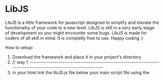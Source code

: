 # LibJS
LibJS is a little framework for javascript designed to simplify and elavate the functionality of your code to a new level.
LibJS is still in a very early stage of development so you might encounter some bugs. 
LibJS is made for coders of all skill in mind. 
It is completly free to use. Happy coding :)

How to setup:
1. Download the framework and place it in your project's directory
2. // way 1 ----------------------------------------------------------------------------------------------------------------
3. in your html link the libJS.js file below your main script file using the <script/> src attribute ( add the defer attribute )
4. !!!for that you will need to use the noExport version of libJS!!!
5. create a setup function which will be called by default
6. Create a draw loop by creating a function and calling it 'draw' ( it will be called by itself so dont call it)
7. And you are done!

For functions list chech FUNCTIONS.md
